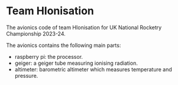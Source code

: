 # Team HIonisation

The avionics code of team HIonisation for
UK National Rocketry Championship 2023-24.

The avionics contains the following main parts:
- raspberry pi: the processor.
- geiger: a geiger tube measuring ionising radiation.
- altimeter: barometric altimeter which measures temperature and pressure.
